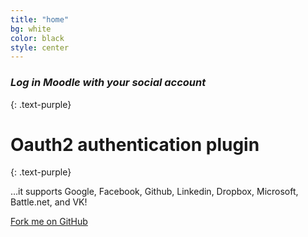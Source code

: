 ```yaml
---
title: "home"
bg: white
color: black
style: center
---
```


### *Log in Moodle with your social account*
{: .text-purple}

<span class="fa-stack subtlecircle" style="font-size:100px; background:rgba(255,166,0,0.1)">
  <i class="fa fa-circle fa-stack-2x text-white"></i>
  <i class="fa fa-bicycle fa-stack-1x text-orange"></i>
</span>

# Oauth2 authentication plugin
{: .text-purple}


…it supports Google, Facebook, Github, Linkedin, Dropbox, Microsoft, Battle.net, and VK!


<span id="forkongithub">
  <a href="{{ site.source_link }}" class="bg-blue">
    Fork me on GitHub
  </a>
</span>

